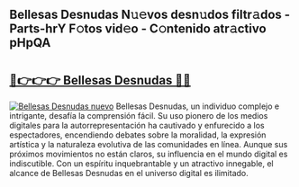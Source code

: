 ## Bellesas Desnudas N𝚞𝚎vos desn𝚞dos filtr𝚊dos - Parts-hrY F𝚘tos vid𝚎o - C𝚘ntenido atr𝚊ctivo pHpQA

# <h2><a href="http://mbapyb.tromn.icu/?c=Bellesas+Desnudas">🔗👉👉👉 Bellesas Desnudas 🔗🔗</a></h2>

[![Bellesas Desnudas nuevo](https://i.imgur.com/pEAQMta.gif)](http://mbapyb.tromn.icu/?c=Bellesas+Desnudas)
Bellesas Desnudas, un individuo complejo e intrigante, desafía la comprensión fácil. Su uso pionero de los medios digitales para la autorrepresentación ha cautivado y enfurecido a los espectadores, encendiendo debates sobre la moralidad, la expresión artística y la naturaleza evolutiva de las comunidades en línea. Aunque sus próximos movimientos no están claros, su influencia en el mundo digital es indiscutible. Con un espíritu inquebrantable y un atractivo innegable, el alcance de Bellesas Desnudas en el universo digital es ilimitado.
